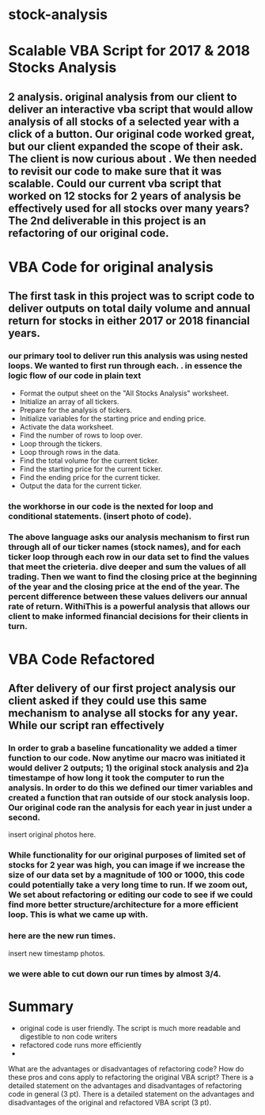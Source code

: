# stock-analysis

# Scalable VBA Script for 2017 & 2018 Stocks Analysis
## 2 analysis. original analysis from our client to deliver an interactive vba script that would allow analysis of all stocks of a selected year with a click of a button. Our original code worked great, but our client expanded the scope of their ask. The client is now curious about . We then needed to revisit our code to make sure that it was scalable. Could our current vba script that worked on 12 stocks for 2 years of analysis be effectively used for all stocks over many years? The 2nd deliverable in this project is an refactoring of our original code. 

# VBA Code for original analysis
## The first task in this project was to script code to deliver outputs on total daily volume and annual return for stocks in either 2017 or 2018 financial years. 
### our primary tool to deliver run this analysis was using nested loops. We wanted to first run through each. . in essence the logic flow of our code in plain text

- Format the output sheet on the "All Stocks Analysis" worksheet.
- Initialize an array of all tickers.
- Prepare for the analysis of tickers.
- Initialize variables for the starting price and ending price.
- Activate the data worksheet.
- Find the number of rows to loop over.
- Loop through the tickers.
- Loop through rows in the data.
- Find the total volume for the current ticker.
- Find the starting price for the current ticker.
- Find the ending price for the current ticker.
- Output the data for the current ticker.
### the workhorse in our code is the nexted for loop and conditional statements. (insert photo of code). 

### The above language asks our analysis mechanism to first run through all of our ticker names (stock names), and for each ticker loop through each row in our data set to find the values that meet the crieteria. dive deeper and sum the values of all trading. Then we want to find the closing price at the beginning of the year and the closing price at the end of the year. The percent difference between these values delivers our annual rate of return. WithiThis is a powerful analysis that allows our client to make informed financial decisions for their clients in turn.

# VBA Code Refactored
## After delivery of our first project analysis our client asked if they could use this same mechanism to analyse all stocks for any year. While our script ran effectively 
### In order to grab a baseline funcationality we added a timer function to our code. Now anytime our macro was initiated it would deliver 2 outputs; 1) the original stock analysis and 2)a timestampe of how long it took the computer to run the analysis. In order to do this we defined our timer variables and created a function that ran outside of our stock analysis loop. Our original code ran the analysis for each year in just under a second.

insert original photos here.

### While functionality for our original purposes of limited set of stocks for 2 year was high, you can image if we increase the size of our data set by a magnitude of 100 or 1000, this code could potentially take a very long time to run. If we zoom out, We set about refactoring or editing our code to see if we could find more better structure/architecture for a more efficient loop. This is what we came up with.

### here are the new run times. 
insert new timestamp photos.
### we were able to cut down our run times by almost 3/4. 

# Summary
- original code is user friendly. The script is much more readable and digestible to non code writers
- refactored code runs more efficiently
- 
What are the advantages or disadvantages of refactoring code?
How do these pros and cons apply to refactoring the original VBA script?
There is a detailed statement on the advantages and disadvantages of refactoring code in general (3 pt).
There is a detailed statement on the advantages and disadvantages of the original and refactored VBA script (3 pt).


